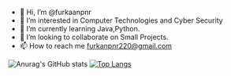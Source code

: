 - 👋 Hi, I’m @furkaanpnr
- 👀 I’m interested in Computer Technologies and Cyber Security
- 🌱 I’m currently learning Java,Python.
- 💞️ I’m looking to collaborate on Small Projects.
- 📫 How to reach me furkanpnr220@gmail.com


![Anurag's GitHub stats](https://github-readme-stats.vercel.app/api?username=furkaanpnr&show_icons=true&theme=merko)
[![Top Langs](https://github-readme-stats.vercel.app/api/top-langs/?username=furkaanpnr&layout=compact)](https://github.com/anuraghazra/github-readme-stats)
<!---
furkaanpnr/furkaanpnr is a ✨ special ✨ repository because its `README.md` (this file) appears on your GitHub profile.
You can click the Preview link to take a look at your changes.
--->
